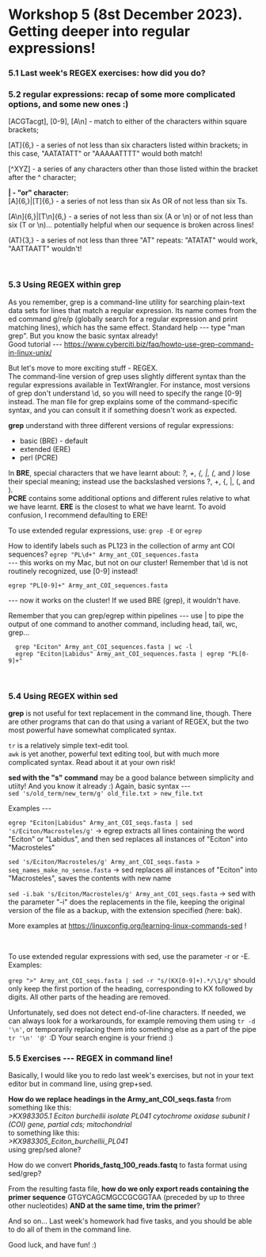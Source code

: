 # Workshop 5 (8st December 2023). Getting deeper into regular expressions!

### 5.1 Last week's REGEX exercises: how did you do?

### 5.2 regular expressions: recap of some more complicated options, and some new ones :)

[ACGTacgt], [0-9], [A\n] - match to either of the characters within square brackets;  
  
[AT]{6,} - a series of not less than six characters listed within brackets; in this case, "AATATATT" or "AAAAATTTT" would both match!  
  
[^XYZ] - a series of any characters other than those listed within the bracket after the ^ character;  
  
**| - "or" character:**  
[A]{6,}|[T]{6,} - a series of not less than six As OR of not less than six Ts.  

[A\n]{6,}|[T\n]{6,} - a series of not less than six (A or \n) or of not less than six (T or \n)... potentially helpful when our sequence is broken across lines!  
  
(AT){3,} - a series of not less than three "AT" repeats: "ATATAT" would work, "AATTAATT" wouldn't!  
  
&nbsp;  
  
### 5.3 Using REGEX within grep

As you remember, grep is a command-line utility for searching plain-text data sets for lines that match a regular expression. Its name comes from the ed command g/re/p (globally search for a regular expression and print matching lines), which has the same effect.
Standard help --- type "man grep". But you know the basic syntax already!  
Good tutorial --- https://www.cyberciti.biz/faq/howto-use-grep-command-in-linux-unix/ 
  
But let's move to more exciting stuff - REGEX.  
The command-line version of grep uses slightly different syntax than the regular expressions available in TextWrangler. For instance, most versions of grep don't understand \d, so you will need to specify the range [0-9] instead. The man file for grep explains some of the command-specific syntax, and you can consult it if something doesn't work as expected.  

**grep** understand with three different versions of regular expressions:
   * basic (BRE) - default
   * extended (ERE)
   * perl (PCRE)

In **BRE**, special characters that we have learnt about: *?, +, {, |, (,* and *)* lose their special meaning; instead use the backslashed versions \?, \+, \{, \|, \(, and \).  
**PCRE** contains some additional options and different rules relative to what we have learnt.
**ERE** is the closest to what we have learnt. To avoid confusion, I recommend defaulting to ERE!  

To use extended regular expressions, use:
`grep -E` or `egrep`

How to identify labels such as PL123 in the collection of army ant COI sequences?
`
egrep "PL\d+" Army_ant_COI_sequences.fasta
`    
--- this works on my Mac, but not on our cluster! Remember that \d is not routinely recognized, use [0-9] instead!      
```
egrep "PL[0-9]+" Army_ant_COI_sequences.fasta
```
--- now it works on the cluster! If we used BRE (grep), it wouldn't have.  
   
Remember that you can grep/egrep within pipelines --- use | to pipe the output of one command to another command, including head, tail, wc, grep...  
```
  grep "Eciton" Army_ant_COI_sequences.fasta | wc -l
  egrep "Eciton|Labidus" Army_ant_COI_sequences.fasta | egrep "PL[0-9]+"  
```
  
  &nbsp;  
    
### 5.4 Using REGEX within sed
 
**grep** is not useful for text replacement in the command line, though. There are other programs that can do that using a variant of REGEX, but the two most powerful have somewhat complicated syntax.  
  
`tr`  is a relatively simple text-edit tool.  
`awk` is yet another, powerful text editing tool, but with much more complicated syntax. Read about it at your own risk!  
  
**sed with the "s" command** may be a good balance between simplicity and utiity! And you know it already :) Again, basic syntax ---  
`sed 's/old_term/new_term/g' old_file.txt > new_file.txt`
  
Examples ---  

`egrep "Eciton|Labidus" Army_ant_COI_seqs.fasta | sed 's/Eciton/Macrosteles/g'`
   -> egrep extracts all lines containing the word "Eciton" or "Labidus", and then sed replaces all instances of "Eciton" into "Macrosteles"

`sed 's/Eciton/Macrosteles/g' Army_ant_COI_seqs.fasta > seq_names_make_no_sense.fasta`
   -> sed replaces all instances of "Eciton" into "Macrosteles", saves the contents with new name

`sed -i.bak 's/Eciton/Macrosteles/g' Army_ant_COI_seqs.fasta`
   -> sed with the parameter "-i" does the replacements in the file, keeping the original version of the file as a backup, with the extension specified (here: bak).  
  
More examples at https://linuxconfig.org/learning-linux-commands-sed !  
  
&nbsp;  
  
To use extended regular expressions with sed, use the parameter -r or -E. Examples:  
  
`grep ">" Army_ant_COI_seqs.fasta | sed -r "s/(KX[0-9]+).*/\1/g"` should only keep the first portion of the heading, corresponding to KX followed by digits. All other parts of the heading are removed.  
  
Unfortunately, sed does not detect end-of-line characters. If needed, we can always look for a workarounds, for example removing them using `tr -d '\n'`, or temporarily replacing them into something else as a part of the pipe `tr '\n' '@'` :D Your search engine is your friend :)  
  
### 5.5 Exercises --- REGEX in command line! 

Basically, I would like you to redo last week's exercises, but not in your text editor but in command line, using grep+sed. 
  
**How do we replace headings in the Army_ant_COI_seqs.fasta** from something like this:  
*>KX983305.1 Eciton burchellii isolate PL041 cytochrome oxidase subunit I (COI) gene, partial cds; mitochondrial*  
to something like this:  
*>KX983305_Eciton_burchellii_PL041*   
using grep/sed alone?  
   
How do we convert **Phorids_fastq_100_reads.fastq** to fasta format using sed/grep?  

From the resulting fasta file, **how do we only export reads containing the primer sequence** GTGYCAGCMGCCGCGGTAA (preceded by up to three other nucleotides) **AND at the same time, trim the primer**?  
  
And so on... Last week's homework had five tasks, and you should be able to do all of them in the command line.  
  
Good luck, and have fun! :) 

